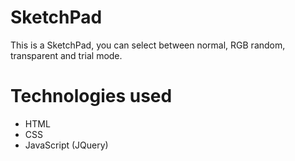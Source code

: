 # SketchPad

This is a SketchPad, you can select between normal, RGB random, transparent and trial mode.

# Technologies used
* HTML
* CSS 
* JavaScript (JQuery)